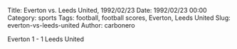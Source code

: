 Title: Everton vs. Leeds United, 1992/02/23
Date: 1992/02/23 00:00
Category: sports
Tags: football, football scores, Everton, Leeds United
Slug: everton-vs-leeds-united
Author: carbonero


Everton 1 - 1 Leeds United
